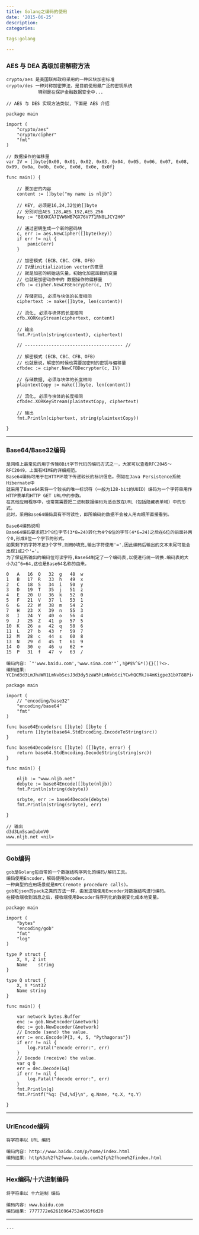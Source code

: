 ```yaml
---
title: Golang之编码的使用
date: '2015-06-25'
description:
categories:

tags:golang

---
```


>

### AES 与 DEA 高级加密解密方法

>

	crypto/aes 是美国联邦政府采用的一种区块加密标准
	crypto/des 一种对称加密算法，是目前使用最广泛的密钥系统
				特别是在保护金融数据安全中...

>

	// AES 与 DES 实现方法类似, 下面是 AES 介绍

	package main

	import (
		"crypto/aes"
		"crypto/cipher"
		"fmt"
	)

	// 数据操作的偏移量
	var IV = []byte{0x00, 0x01, 0x02, 0x03, 0x04, 0x05, 0x06, 0x07, 0x08, 0x09, 0x0a, 0x0b, 0x0c, 0x0d, 0x0e, 0x0f}

	func main() {

		// 要加密的内容
		content := []byte("my name is nljb")

		// KEY, 必须是16,24,32位的[]byte
		// 分别对应AES_128,AES_192,AES_256
		key := "B8XKCA7IVW6WB7GX76V771RN8LJCY2H0"		

		// 通过密钥生成一个新的密码块
		c, err := aes.NewCipher([]byte(key))
		if err != nil {
			panic(err)
		}

		// 加密模式 (ECB、CBC、CFB、OFB)
		// IV是initialization vector的意思
		// 就是加密的初始话矢量，初始化加密函数的变量
		// 也就是加密动作中的 数据操作的偏移量
		cfb := cipher.NewCFBEncrypter(c, IV)

		// 存储密码, 必须与块体的长度相同
		ciphertext := make([]byte, len(content))

		// 流化, 必须与块体的长度相同
		cfb.XORKeyStream(ciphertext, content)

		// 输出
		fmt.Println(string(content), ciphertext)

		// ------------------------------------- //

		// 解密模式 (ECB、CBC、CFB、OFB)
		// 也就是说，解密的时候也需要加密时的密钥与偏移量
		cfbdec := cipher.NewCFBDecrypter(c, IV)

		// 存储数据, 必须与块体的长度相同
		plaintextCopy := make([]byte, len(content))

		// 流化, 必须与块体的长度相同
		cfbdec.XORKeyStream(plaintextCopy, ciphertext)

		// 输出
		fmt.Println(ciphertext, string(plaintextCopy))

	}

---

>

### Base64/Base32编码

>

	是网络上最常见的用于传输8Bit字节代码的编码方式之一，大家可以查看RFC2045～RFC2049，上面有MIME的详细规范。
	Base64编码可用于在HTTP环境下传递较长的标识信息。例如在Java Persistence系统Hibernate中
	就采用了Base64来将一个较长的唯一标识符（一般为128-bit的UUID）编码为一个字符串用作HTTP表单和HTTP GET URL中的参数。
	在其他应用程序中，也常常需要把二进制数据编码为适合放在URL（包括隐藏表单域）中的形式。
	此时，采用Base64编码具有不可读性，即所编码的数据不会被人用肉眼所直接看到。

>

	Base64编码说明
	Base64编码要求把3个8位字节(3*8=24)转化为4个6位的字节(4*6=24)之后在6位的前面补两个0,形成8位一个字节的形式。
	如果剩下的字符不足3个字节,则用0填充,输出字符使用'=',因此编码后输出的文本末尾可能会出现1或2个'='。
	为了保证所输出的编码位可读字符,Base64制定了一个编码表,以便进行统一转换.编码表的大小为2^6=64,这也是Base64名称的由来。

>

	0	A	16	Q	32	g	48	w
	1	B	17	R	33	h	49	x
	2	C	18	S	34	i	50	y
	3	D	19	T	35	j	51	z
	4	E	20	U	36	k	52	0
	5	F	21	V	37	l	53	1
	6	G	22	W	38	m	54	2
	7	H	23	X	39	n	55	3
	8	I	24	Y	40	o	56	4
	9	J	25	Z	41	p	57	5
	10	K	26	a	42	q	58	6
	11	L	27	b	43	r	59	7
	12	M	28	c	44	s	60	8
	13	N	29	d	45	t	61	9
	14	O	30	e	46	u	62	+
	15	P	31	f	47	v	63	/

>

	编码内容: `"'www.baidu.com','www.sina.com'"`,!@#$%^&*(){}[]?<>.
	编码结果: YCInd3d3LmJhaWR1LmNvbScsJ3d3dy5zaW5hLmNvbSciYCwhQCMkJV4mKigpe31bXT88Pi4=

>

	package main

	import (
		// "encoding/base32"
		"encoding/base64"
		"fmt"
	)

	func base64Encode(src []byte) []byte {
		return []byte(base64.StdEncoding.EncodeToString(src))
	}

	func base64Decode(src []byte) ([]byte, error) {
		return base64.StdEncoding.DecodeString(string(src))
	}

	func main() {

		nljb := "www.nljb.net"
		debyte := base64Encode([]byte(nljb))
		fmt.Println(string(debyte))

		srbyte, err := base64Decode(debyte)
		fmt.Println(string(srbyte), err)

	}

	// 输出
	d3d3Lm5samIubmV0
	www.nljb.net <nil>


---

>

### Gob编码

>

	gob是Golang包自带的一个数据结构序列化的编码/解码工具。
	编码使用Encoder，解码使用Decoder。
	一种典型的应用场景就是RPC(remote procedure calls)。
	gob和json的pack之类的方法一样，由发送端使用Encoder对数据结构进行编码。
	在接收端收到消息之后，接收端使用Decoder将序列化的数据变化成本地变量。

>

	package main
	 
	import (
		"bytes"
		"encoding/gob"
		"fmt"
		"log"
	)
	  
	type P struct {
		X, Y, Z int
		Name    string
	}
	   
	type Q struct {
		X, Y *int32
		Name string
	}
		
	func main() {

		var network bytes.Buffer       
		enc := gob.NewEncoder(&network)
		dec := gob.NewDecoder(&network)
		// Encode (send) the value.
		err := enc.Encode(P{3, 4, 5, "Pythagoras"})
		if err != nil {
			log.Fatal("encode error:", err)
		}
		// Decode (receive) the value.
		var q Q
		err = dec.Decode(&q)
		if err != nil {
			log.Fatal("decode error:", err)
		}
		fmt.Println(q)
		fmt.Printf("%q: {%d,%d}\n", q.Name, *q.X, *q.Y)

	}
																						 
>

---

>

### UrlEncode编码

>

	将字符串以 URL 编码

>

	编码内容: http://www.baidu.com/p/home/index.html
	编码结果: http%3a%2f%2fwww.baidu.com%2fp%2fhome%2findex.html

>

---

>

### Hex编码/十六进制编码

>

	将字符串以 十六进制 编码

>

	编码内容: www.baidu.com
	编码结果: 7777772e62616964752e636f6d20

>

---

>

	...
